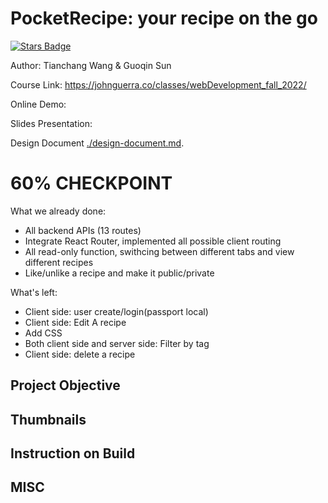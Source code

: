 # PocketRecipe: your recipe on the go

<a href="https://github.com/chang2000/chang2000.github.io/stargazers"><img src="https://img.shields.io/github/stars/chang2000/chang2000.github.io" alt="Stars Badge"/></a>

Author: Tianchang Wang & Guoqin Sun

Course Link: https://johnguerra.co/classes/webDevelopment_fall_2022/

Online Demo:

Slides Presentation:

Design Document [./design-document.md](./design-document.md).

# 60% CHECKPOINT

What we already done:

- All backend APIs (13 routes)
- Integrate React Router, implemented all possible client routing
- All read-only function, swithcing between different tabs and view different recipes
- Like/unlike a recipe and make it public/private

What's left:

- Client side: user create/login(passport local)
- Client side: Edit A recipe
- Add CSS
- Both client side and server side: Filter by tag
- Client side: delete a recipe



## Project Objective



## Thumbnails



## Instruction on Build



## MISC
